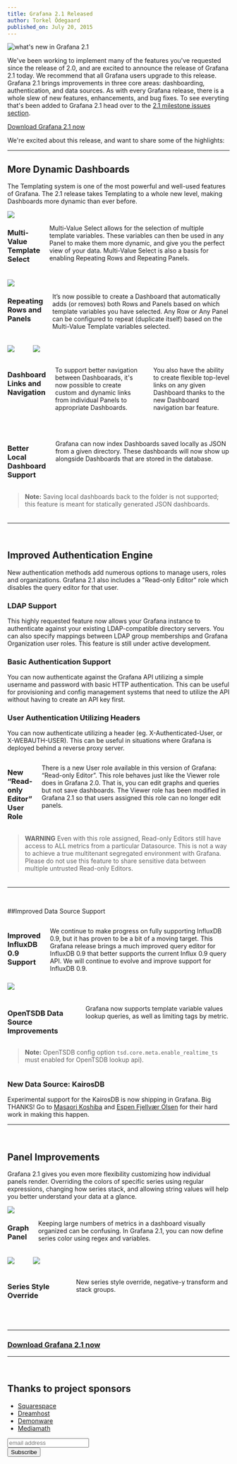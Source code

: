 ```yaml
---
title: Grafana 2.1 Released
author: Torkel Ödegaard
published_on: July 20, 2015
---
```


<img class="no-shadow" src="/assets/img/blog/new-in-grafana-v2-1.png" alt="what's new in Grafana 2.1"/>

We've been working to implement many of the features you've requested since the release of 2.0, and are excited to announce the release of Grafana 2.1 today. We recommend that all Grafana users upgrade to this release.
Grafana 2.1 brings improvements in three core areas: dashboarding, authentication, and data sources. 
As with every Grafana release, there is a whole slew of new features, enhancements, and bug fixes. To see everyting that's been added to Grafana 2.1 head over to the <a href="https://github.com/grafana/grafana/issues?page=4&q=milestone%3A2.1+is%3Aclosed" target="_blank">2.1 milestone issues section</a>.

<a href="http://grafana.org/download/" target="_blank">Download Grafana 2.1 now</a>

We're excited about this release, and want to share some of the highlights:

- - -

## More Dynamic Dashboards
<p>The Templating system is one of the most powerful and well-used features of Grafana. The 2.1 release takes Templating to a whole new level, making Dashboards more dynamic than ever before.</p>

<div class="row" style="margin-bottom:20px;">
  <div class="large-8 columns">
    <img class="no-shadow" src="/assets/img/blog/multi-select.gif" />
  </div>
  <div class="large-4 columns">
  <h3><strong>Multi-Value Template Select</strong></h3>
  <p>Multi-Value Select allows for the selection of multiple template variables.
  These variables can then be used in any Panel to make them more dynamic, and give you the perfect view of your data.
  Multi-Value Select is also a basis for enabling Repeating Rows and Repeating Panels.</p>
  </div>
</div>


<div class="row" style="margin-bottom:20px;">
  <div class="large-8 columns">
    <img class="no-shadow" src="/assets/img/blog/panel-row-repeat.gif" />
  </div>
  <div class="large-4 columns">
  <h3><strong>Repeating Rows and Panels</strong></h3>
  <p>It’s now possible to create a Dashboard that automatically adds (or removes) both Rows and Panels based on which template variables you have selected.
  Any Row or Any Panel can be configured to repeat (duplicate itself) based on the Multi-Value Template variables selected.</p>
  </div>
</div>


<div class="row" style="margin-bottom:20px;">
  <div class="large-8 columns">
    <img class="no-shadow" src="/assets/img/blog/panel-link.png" /><br/><br/>
    <img class="no-shadow" src="/assets/img/blog/dashboard_nav.png" />
  </div>
  <div class="large-4 columns">
  <h3><strong>Dashboard Links and Navigation</strong></h3>
  <p>To support better navigation between Dashboarads, it's now possible to create custom and dynamic links from individual Panels to appropriate Dashboards.</p><p>You also have the ability to create flexible top-level links on any given Dashboard thanks to the new Dashboard navigation bar feature.</p>
  </div>
</div>
<br/>

<div class="row" style="margin-bottom:20px;">
  <div class="large-8 columns">
    <h3><strong>Better Local Dashboard Support</strong></h3>
    <p>Grafana can now index Dashboards saved locally as JSON from a given directory. These dashboards will now show up alongside Dashboards that are stored in the database.</p>
  </div>
  <div class="large-4 columns">
    <blockquote><strong>Note:</strong> Saving local dashboards back to the folder is not supported; this feature is meant for statically generated JSON dashboards.</blockquote>
  </div>
</div>

- - -
<br/>

## Improved Authentication Engine
New authentication methods add numerous options to manage users, roles and organizations. Grafana 2.1 also includes a "Read-only Editor" role which disables the query editor for that user.

<h3><strong>LDAP Support</strong></h3>
<p>This highly requested feature now allows your Grafana instance to authenticate against your existing LDAP-compatible directory servers. You can also specify mappings between LDAP group memberships and Grafana Organization user roles. This feature is still under active development.</p>


<h3><strong>Basic Authentication Support</strong></h3>
<p>You can now authenticate against the Grafana API utilizing a simple username and password with basic HTTP authentication. This can be useful for provisioning and config management systems that need to utilize the API without having to create an API key first.</p>


<h3><strong>User Authentication Utilizing Headers</strong></h3>
<p>You can now authenticate utilizing a header (eg. X-Authenticated-User, or X-WEBAUTH-USER). This can be useful in situations where Grafana is deployed behind a reverse proxy server.</p>





<div class="row" style="margin-bottom:20px;">
  <div class="large-8 columns">
    <h3><strong>New “Read-only Editor” User Role</strong></h3>
    <p>There is a new User role available in this version of Grafana: “Read-only Editor”. This role behaves just like the Viewer role does in Grafana 2.0. That is, you can edit graphs and queries but not save dashboards. The Viewer role has been modified in Grafana 2.1 so that users assigned this role can no longer edit panels.</p>
  </div>
  <div class="large-4 columns">
    <blockquote><strong>WARNING</strong> Even with this role assigned, Read-only Editors still have access to ALL metrics from a particular Datasource. This is not a way to achieve a true multitenant segregated environment with Grafana. Please do not use this feature to share sensitive data between multiple untrusted Read-only Editors.</blockquote>
  </div>
</div>


- - -
<br/>

##Improved Data Source Support

<div class="row" style="margin-bottom:20px;">
  <div class="large-4 columns">
    <h3><strong>Improved InfluxDB 0.9 Support</strong></h3>
    <p>We continue to make progress on fully supporting InfluxDB 0.9, but it has proven to be a bit of a moving target. This Grafana release brings a much improved query editor for InfluxDB 0.9 that better supports the current Influx 0.9 query API. We will continue to evolve and improve support for InfluxDB 0.9.</p>
  </div>
  <div class="large-8 columns">
    <img class="no-shadow" src="/assets/img/blog/influx-query.gif" style="margin-top:10px;"/>
  </div>
</div>


<div class="row" style="margin-bottom:20px;">
  <div class="large-8 columns">
    <h3><strong>OpenTSDB Data Source Improvements</strong></h3>
    <p>Grafana now supports template variable values lookup queries, as well as limiting tags by metric.</p>
  </div>
  <div class="large-4 columns">
    <blockquote><strong>Note:</strong> OpenTSDB config option <code>tsd.core.meta.enable_realtime_ts</code> must enabled for OpenTSDB lookup api).</blockquote>
  </div>
</div>



### **New Data Source: KairosDB**
Experimental support for the KairosDB is now shipping in Grafana. Big THANKS! Go to <a href="https://github.com/masaori335" target="_blank">Masaori Koshiba</a> and <a href="https://github.com/espenfjo" target="_blank">Espen Fjellvær Olsen</a> for their hard work in making this happen. 

- - -
<br/>

## Panel Improvements
Grafana 2.1 gives you even more flexibility customizing how individual panels render. Overriding the colors of specific series using regular expressions, changing how series stack, and allowing string values will help you better understand your data at a glance.

<div class="row" style="margin-bottom:20px;">
  <div class="large-8 columns">
    <img class="no-shadow" src="/assets/img/blog/regex_color.gif" />
  </div>
<div class="large-4 columns">
  <h3><strong>Graph Panel</strong></h3>
    <p>Keeping large numbers of metrics in a dashboard visually organized can be confusing. In Grafana 2.1, you can now define series color using regex and variables.</p>   
  </div>
</div>


<div class="row" style="margin-bottom:20px;">
  <div class="large-8 columns">
    <img class="no-shadow" src="/assets/img/blog/negative-y.png" /><br/><br/>
    <img class="no-shadow" src="/assets/img/blog/negative-y-form.png" />
  </div>
<div class="large-4 columns">
  <h3><strong>Series Style Override</strong></h3>
    <p>New series style override, negative-y transform and stack groups.</p>   
  </div>
</div>
<br/>

- - -

### <a href="http://localhost:4567/download">Download Grafana 2.1 now</a>

- - -
<br/>

## Thanks to project sponsors
* [Squarespace](http://www.squarespace.com)
* [Dreamhost](http://www.dreamhost.com)
* [Demonware](http://www.demonware.net)
* [Mediamath](https://developer.mediamath.com/OpenSource)

<section class="newsletter">
  <form action="http://grafana.us8.list-manage.com/subscribe/post?u=2aeb5711db2aececc990be536&amp;id=5585d37ecc" method="post" id="mc-embedded-subscribe-form" name="mc-embedded-subscribe-form" class="validate" target="_blank">
    <row class="collapse">
      <div class="medium-10 columns">
        <input type="email" value="" name="EMAIL" class="email" id="mce-EMAIL" placeholder="email address">
      </div>
      <div class="medium-2 columns">
        <input type="submit" value="Subscribe" name="subscribe" id="mc-embedded-subscribe" class="button postfix">
      </div>
    </row>
  </form>
</section>

